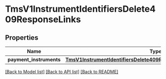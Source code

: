 # TmsV1InstrumentIdentifiersDelete409ResponseLinks

## Properties
Name | Type | Description | Notes
------------ | ------------- | ------------- | -------------
**payment_instruments** | [**TmsV1InstrumentIdentifiersDelete409ResponseLinksPaymentInstruments**](TmsV1InstrumentIdentifiersDelete409ResponseLinksPaymentInstruments.md) |  | [optional] 

[[Back to Model list]](../README.md#documentation-for-models) [[Back to API list]](../README.md#documentation-for-api-endpoints) [[Back to README]](../README.md)


